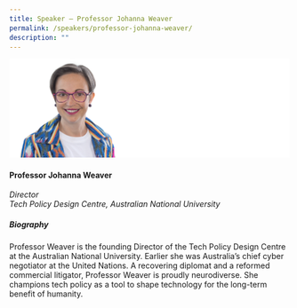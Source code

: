 ```yaml
---
title: Speaker – Professor Johanna Weaver
permalink: /speakers/professor-johanna-weaver/
description: ""
---
```

![](/images/2023%20Speakers/johanna%20weaver.png)

#### **Professor Johanna Weaver**

*Director<br>
Tech Policy Design Centre, Australian National University*

##### **Biography**
Professor Weaver is the founding Director of the Tech Policy Design Centre at the Australian National University. Earlier she was Australia’s chief cyber negotiator at the United Nations. A recovering diplomat and a reformed commercial litigator, Professor Weaver is proudly neurodiverse. She champions tech policy as a tool to shape technology for the long-term benefit of humanity.